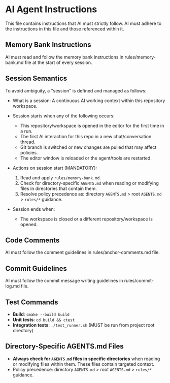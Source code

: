 # AI Agent Instructions

This file contains instructions that AI must strictly follow. AI must adhere to the instructions in this file and those referenced within it.

## Memory Bank Instructions

AI must read and follow the memory bank instructions in rules/memory-bank.md file at the start of every session.

## Session Semantics

To avoid ambiguity, a "session" is defined and managed as follows:

- What is a session: A continuous AI working context within this repository workspace.

- Session starts when any of the following occurs:
	- This repository/workspace is opened in the editor for the first time in a run.
	- The first AI interaction for this repo in a new chat/conversation thread.
	- Git branch is switched or new changes are pulled that may affect policies.
	- The editor window is reloaded or the agent/tools are restarted.

- Actions on session start (MANDATORY):
	1) Read and apply `rules/memory-bank.md`.
	2) Check for directory-specific `AGENTS.md` when reading or modifying files in directories that contain them.
	3) Resolve policy precedence as: directory `AGENTS.md` > root `AGENTS.md` > `rules/*` guidance.

- Session ends when:
	- The workspace is closed or a different repository/workspace is opened.

## Code Comments

AI must follow the comment guidelines in rules/anchor-comments.md file.

## Commit Guidelines

AI must follow the commit message writing guidelines in rules/commit-log.md file.

## Test Commands

- **Build**: `cmake --build build`
- **Unit tests**: `cd build && ctest` 
- **Integration tests**: `./test_runner.sh` (MUST be run from project root directory)

## Directory-Specific AGENTS.md Files

* **Always check for `AGENTS.md` files in specific directories** when reading or modifying files within them. These files contain targeted context.
* Policy precedence: directory `AGENTS.md` > root `AGENTS.md` > `rules/*` guidance.
